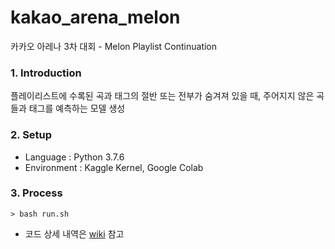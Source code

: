 # kakao_arena_melon
카카오 아레나 3차 대회 - Melon Playlist Continuation

### 1. Introduction
플레이리스트에 수록된 곡과 태그의 절반 또는 전부가 숨겨져 있을 때, 주어지지 않은 곡들과 태그를 예측하는 모델 생성

### 2. Setup
- Language : Python 3.7.6
- Environment : Kaggle Kernel, Google Colab

### 3. Process

```
> bash run.sh
```
- 코드 상세 내역은 [wiki](https://github.com/heehehe/kakao_arena_melon/wiki/code-%EC%84%A4%EB%AA%85) 참고
